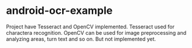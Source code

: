 # android-ocr-example
Project have Tesseract and OpenCV implemented. 
Tesseract used for charactera recognition.
OpenCV can be used for image preprocessing and analyzing areas, turn text and so on. But not implemented yet.
